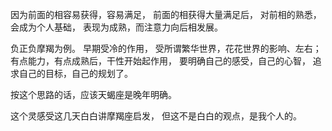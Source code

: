 因为前面的相容易获得，容易满足，
前面的相获得大量满足后，
对前相的熟悉，会成为个人基础，
表现为成熟，而注意力向后相发展。

负正负摩羯为例。
早期受冷的作用，
受所谓繁华世界，花花世界的影响、左右；
有点能力，有点成熟后，干性开始起作用，
要明确自己的感受，自己的心智，
追求自己的目标，自己的规划了。

按这个思路的话，应该天蝎座是晚年明确。

这个灵感受这几天白白讲摩羯座启发，
但这不是白白的观点，是我个人的。
